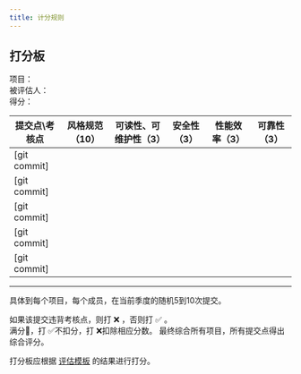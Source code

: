 ```yaml
---
title: 计分规则
---
```


## 打分板

项目：<br/>
被评估人：<br/>
得分：<br/>

| 提交点\考核点 |风格规范（10）|可读性、可维护性（3）|安全性（3）|性能效率（3）|可靠性（3）|
|--|--|--|--|--|--|
|\[git commit\]||||||
|\[git commit\]||||||
|\[git commit\]||||||
|\[git commit\]||||||
|\[git commit\]||||||

----
具体到每个项目，每个成员，在当前季度的随机5到10次提交。

如果该提交违背考核点，则打 ❌ ，否则打 ✅ 。<br />
满分💯，打 ✅不扣分，打 ❌扣除相应分数。
最终综合所有项目，所有提交点得出综合评分。

打分板应根据 [评估模板](/style-guide/code-review-1.html) 的结果进行打分。
